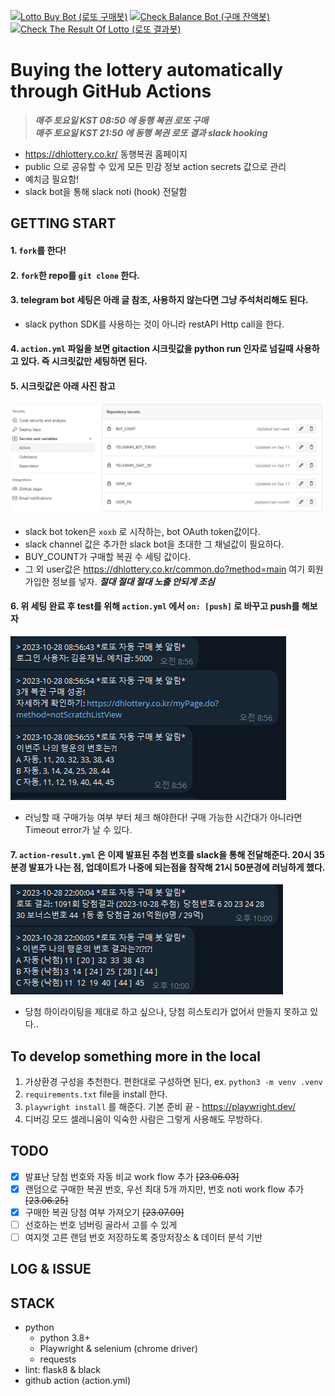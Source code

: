 [![Lotto Buy Bot (로또 구매봇)](https://github.com/richrobo/auto-lotto/actions/workflows/action.yml/badge.svg?branch=main)](https://github.com/richrobo/auto-lotto/actions/workflows/action.yml)
[![Check Balance Bot (구매 잔액봇)](https://github.com/richrobo/auto-lotto/actions/workflows/action-balance.yml/badge.svg?branch=main)](https://github.com/richrobo/auto-lotto/actions/workflows/action-balance.yml)
[![Check The Result Of Lotto (로또 결과봇)](https://github.com/richrobo/auto-lotto/actions/workflows/action-result.yml/badge.svg?branch=main)](https://github.com/richrobo/auto-lotto/actions/workflows/action-result.yml)

# Buying the lottery automatically through GitHub Actions
> ***매주 토요일 KST 08:50 에 동행 복권 로또 구매*** <br/>
> ***매주 토요일 KST 21:50 에 동행 복권 로또 결과 slack hooking***
- https://dhlottery.co.kr/ 동행복권 홈페이지
- public 으로 공유할 수 있게 모든 민감 정보 action secrets 값으로 관리
- 예치금 필요함!
- slack bot을 통해 slack noti (hook) 전달함

## GETTING START

#### 1. `fork`를 한다!

#### 2. `fork`한 repo를 `git clone` 한다.

#### 3. telegram bot 세팅은 아래 글 참조, 사용하지 않는다면 그냥 주석처리해도 된다.
- slack python SDK를 사용하는 것이 아니라 restAPI Http call을 한다.

#### 4. `action.yml` 파일을 보면 gitaction 시크릿값을 python run 인자로 넘길때 사용하고 있다. 즉 시크릿값만 세팅하면 된다.

#### 5. 시크릿값은 아래 사진 참고

![](./imgs/img2.png)

- slack bot token은 `xoxb` 로 시작하는, bot OAuth token값이다.
- slack channel 값은 추가한 slack bot을 초대한 그 채널값이 필요하다.
- BUY_COUNT가 구매할 복권 수 세팅 값이다.
- 그 외 user값은 https://dhlottery.co.kr/common.do?method=main 여기 회원가입한 정보를 넣자. ***절대 절대 절대 노출 안되게 조심***

#### 6. 위 세팅 완료 후 test를 위해 `action.yml` 에서 `on: [push]` 로 바꾸고 push를 해보자

![](./imgs/img3.png)

- 러닝할 때 구매가능 여부 부터 체크 해야한다! 구매 가능한 시간대가 아니라면 Timeout error가 날 수 있다.

#### 7. `action-result.yml` 은 이제 발표된 추첨 번호를 slack을 통해 전달해준다. 20시 35분경 발표가 나는 점, 업데이트가 나중에 되는점을 참작해 21시 50분경에 러닝하게 했다.

![](./imgs/img4.png)

- 당첨 하이라이팅을 제대로 하고 싶으나, 당첨 히스토리가 없어서 만들지 못하고 있다..

## To develop something more in the local

1. 가상환경 구성을 추천한다. 편한대로 구성하면 된다, ex. `python3 -m venv .venv`
2. `requirements.txt` file을 install 한다.
3. `playwright install` 를 해준다. 기본 준비 끝 - https://playwright.dev/
4. 디버깅 모드 셀레니움이 익숙한 사람은 그렇게 사용해도 무방하다.


## TODO
- [x] 발표난 당첨 번호와 자동 비교 work flow 추가 ~~[23.06.03]~~
- [x] 랜덤으로 구매한 복권 번호, 우선 최대 5개 까지만, 번호 noti work flow 추가 ~~[23.06.25]~~
- [x] 구매한 복권 당첨 여부 가져오기 ~~[23.07.09]~~
- [ ] 선호하는 번호 넘버링 골라서 고를 수 있게
- [ ] 여지껏 고른 랜덤 번호 저장하도록 중앙저장소 & 데이터 분석 기반

## LOG & ISSUE


## STACK
- python
    - python 3.8+
    - Playwright & selenium (chrome driver)
    - requests
- lint: flask8 & black
- github action (action.yml)
